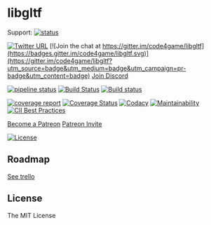 # libgltf

Support: [![status](https://img.shields.io/badge/glTF-2%2E0-green.svg)](https://github.com/KhronosGroup/glTF)

[![Twitter URL](https://img.shields.io/twitter/url/http/shields.io.svg)](https://twitter.com/C4gIo)
[![Join the chat at https://gitter.im/code4game/libgltf](https://badges.gitter.im/code4game/libgltf.svg)](https://gitter.im/code4game/libgltf?utm_source=badge&utm_medium=badge&utm_campaign=pr-badge&utm_content=badge)
[Join Discord](https://discord.gg/tyEjtQB)

[![pipeline status](https://gitlab.com/c4g/gltf/libgltf/badges/master/pipeline.svg)](https://gitlab.com/c4g/gltf/libgltf/commits/master)
[![Build Status](https://travis-ci.org/code4game/libgltf.svg?branch=master)](https://travis-ci.org/code4game/libgltf)
[![Build status](https://ci.appveyor.com/api/projects/status/jkx8aoyafsn9ce4t?svg=true)](https://ci.appveyor.com/project/code4game/libgltf)

[![coverage report](https://gitlab.com/c4g/gltf/libgltf/badges/master/coverage.svg)](https://gitlab.com/c4g/gltf/libgltf/commits/master)
[![Coverage Status](https://coveralls.io/repos/github/code4game/libgltf/badge.svg?branch=master)](https://coveralls.io/github/code4game/libgltf?branch=master)
[![Codacy](https://api.codacy.com/project/badge/Grade/fa7ee9a5bc9b4befb703298ca721bc9a)](https://www.codacy.com/app/code4game/libgltf?utm_source=github.com&amp;utm_medium=referral&amp;utm_content=code4game/libgltf&amp;utm_campaign=Badge_Grade)
[![Maintainability](https://api.codeclimate.com/v1/badges/ade2ac32103a69ba7b85/maintainability)](https://codeclimate.com/github/code4game/libgltf/maintainability)
[![CII Best Practices](https://bestpractices.coreinfrastructure.org/projects/1434/badge)](https://bestpractices.coreinfrastructure.org/projects/1434)

[Become a Patreon](https://www.patreon.com/bePatron?u=7553208)
[Patreon Invite](https://patreon.com/invite/zpdxnv)

[![License](https://img.shields.io/badge/license-MIT-blue.svg)](https://github.com/code4game/libgltf/blob/master/LICENSE.md)

## Roadmap

[See trello](https://trello.com/b/mEDeWUdC)

## License

The MIT License

